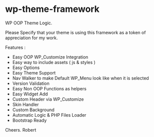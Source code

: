 wp-theme-framework
==================

WP OOP Theme Logic.

Please Specify that your theme is using this framework as a token of appreciation for my work.

Features :

- Easy OOP WP_Customize Integration
- Easy way to include assets ( js & styles )
- Easy Options
- Easy Theme Support
- Nav Walker to make Default WP_Menu look like when it is selected
- Version Validation
- Easy Non OOP Functions as helpers
- Easy Widget Add
- Custom Header via WP_Customize
- Skin Handler
- Custom Background
- Automatic Logic & PHP Files Loader
- Bootstrap Ready

Cheers.
Robert
